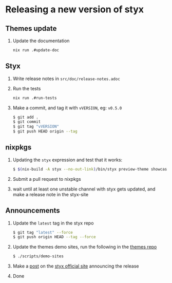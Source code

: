 # Releasing a new version of styx

## Themes update

1. Update the documentation

   ```sh
   nix run .#update-doc
   ```

## Styx

1. Write release notes in `src/doc/release-notes.adoc`

2. Run the tests

   ```sh
   nix run .#run-tests
   ```

3. Make a commit, and tag it with `vVERSION`, eg: `v0.5.0`

   ```sh
   $ git add .
   $ git commit
   $ git tag "vVERSION"
   $ git push HEAD origin --tag
   ```

## nixpkgs

1. Updating the `styx` expression and test that it works:

   ```sh
   $ $(nix-build -A styx --no-out-link)/bin/styx preview-theme showcase
   ```

2. Submit a pull request to nixpkgs

3. wait until at least one unstable channel with styx gets updated, and make a release note in the styx-site

## Announcements

1. Update the `latest` tag in the styx repo

   ```sh
   $ git tag "latest" --force
   $ git push origin HEAD --tag --force
   ```

2. Update the themes demo sites, run the following in the [themes repo](https://github.com/styx-static/themes)

   ```sh
   $ ./scripts/demo-sites
   ```

3. Make a [post](https://github.com/styx-static/styx-site/tree/master/posts) on the [styx official site](https://github.com/styx-static/styx-site) announcing the release

4. Done
